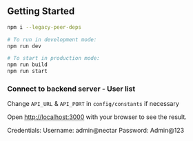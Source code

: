 <!-- This is a [Next.js](https://nextjs.org) project bootstrapped with [`create-next-app`](https://nextjs.org/docs/app/api-reference/cli/create-next-app). -->

## Getting Started

<!-- First, run the development server: -->

```bash
npm i --legacy-peer-deps

# To run in development mode:
npm run dev

# To start in production mode:
npm run build
npm run start
```

### Connect to backend server - User list

Change `API_URL` & `API_PORT` in `config/constants` if necessary

<!--
 npm run dev
 # or
 yarn dev
 # or
 pnpm dev
 # or
 bun dev -->

Open [http://localhost:3000](http://localhost:3000) with your browser to see the result.

Credentials:
Username: admin@nectar
Password: Admin@123

<!--
You can start editing the page by modifying `app/page.tsx`. The page auto-updates as you edit the file.

This project uses [`next/font`](https://nextjs.org/docs/app/building-your-application/optimizing/fonts) to automatically optimize and load [Geist](https://vercel.com/font), a new font family for Vercel.

## Learn More

To learn more about Next.js, take a look at the following resources:

- [Next.js Documentation](https://nextjs.org/docs) - learn about Next.js features and API.
- [Learn Next.js](https://nextjs.org/learn) - an interactive Next.js tutorial.

You can check out [the Next.js GitHub repository](https://github.com/vercel/next.js) - your feedback and contributions are welcome! -->
